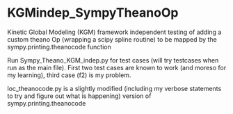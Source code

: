 KGMindep_SympyTheanoOp
======================

Kinetic Global Modeling (KGM) framework independent testing of adding a custom theano Op (wrapping a scipy spline routine) to be mapped by the sympy.printing.theanocode function

Run Sympy_Theano_KGM_indep.py for test cases (will try testcases when run as the main file). First two test cases are known to work (and moreso for my learning), third case (f2) is my problem.

loc_theanocode.py is a slightly modified (including my verbose statements to try and figure out what is happening) version of sympy.printing.theanocode
